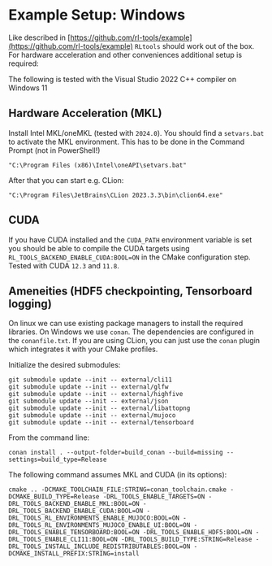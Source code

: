 # Example Setup: Windows


Like described in [https://github.com/rl-tools/example](https://github.com/rl-tools/example) `RLtools` should work out of the box. For hardware acceleration and other conveniences additional setup is required:

The following is tested with the Visual Studio 2022 C++ compiler on Windows 11

## Hardware Acceleration (MKL)
Install Intel MKL/oneMKL (tested with `2024.0`). You should find a `setvars.bat` to activate the MKL environment. This has to be done in the Command Prompt (not in PowerShell!)
```
"C:\Program Files (x86)\Intel\oneAPI\setvars.bat"
```

After that you can start e.g. CLion:
```
"C:\Program Files\JetBrains\CLion 2023.3.3\bin\clion64.exe"
```

## CUDA
If you have CUDA installed and the `CUDA_PATH` environment variable is set you should be able to compile the CUDA targets using `RL_TOOLS_BACKEND_ENABLE_CUDA:BOOL=ON` in the CMake configuration step. Tested with CUDA `12.3` and `11.8`.

## Ameneities (HDF5 checkpointing, Tensorboard logging)
On linux we can use existing package managers to install the required libraries. On Windows we use `conan`. The dependencies are configured in the `conanfile.txt`.
If you are using CLion, you can just use the `conan` plugin which integrates it with your CMake profiles.

Initialize the desired submodules:
```
git submodule update --init -- external/cli11
git submodule update --init -- external/glfw
git submodule update --init -- external/highfive
git submodule update --init -- external/json
git submodule update --init -- external/libattopng
git submodule update --init -- external/mujoco
git submodule update --init -- external/tensorboard
```

From the command line:
```
conan install . --output-folder=build_conan --build=missing --settings=build_type=Release
```
The following command assumes MKL and CUDA (in its options):
```
cmake .. -DCMAKE_TOOLCHAIN_FILE:STRING=conan_toolchain.cmake -DCMAKE_BUILD_TYPE=Release -DRL_TOOLS_ENABLE_TARGETS=ON -DRL_TOOLS_BACKEND_ENABLE_MKL:BOOL=ON -DRL_TOOLS_BACKEND_ENABLE_CUDA:BOOL=ON -DRL_TOOLS_RL_ENVIRONMENTS_ENABLE_MUJOCO:BOOL=ON -DRL_TOOLS_RL_ENVIRONMENTS_MUJOCO_ENABLE_UI:BOOL=ON -DRL_TOOLS_ENABLE_TENSORBOARD:BOOL=ON -DRL_TOOLS_ENABLE_HDF5:BOOL=ON -DRL_TOOLS_ENABLE_CLI11:BOOL=ON -DRL_TOOLS_BUILD_TYPE:STRING=Release -DRL_TOOLS_INSTALL_INCLUDE_REDISTRIBUTABLES:BOOL=ON -DCMAKE_INSTALL_PREFIX:STRING=install
```